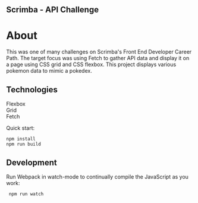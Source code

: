 
## Scrimba - API Challenge

# About 
This was one of many challenges on Scrimba's Front End Developer Career Path. The target focus was using Fetch to gather API data and display it on a page using CSS grid and CSS flexbox. This project displays various pokemon data to mimic a pokedex. 

## Technologies
Flexbox</br>
Grid</br>
Fetch </br>


Quick start:

```
npm install
npm run build
````

## Development

Run Webpack in watch-mode to continually compile the JavaScript as you work:

```
 npm run watch
```
